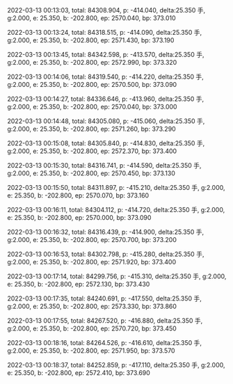 2022-03-13 00:13:03, total: 84308.904, p: -414.040, delta:25.350 手, g:2.000, e: 25.350, b: -202.800, ep: 2570.040, bp: 373.010

2022-03-13 00:13:24, total: 84318.515, p: -414.090, delta:25.350 手, g:2.000, e: 25.350, b: -202.800, ep: 2571.430, bp: 373.190

2022-03-13 00:13:45, total: 84342.598, p: -413.570, delta:25.350 手, g:2.000, e: 25.350, b: -202.800, ep: 2572.990, bp: 373.320

2022-03-13 00:14:06, total: 84319.540, p: -414.220, delta:25.350 手, g:2.000, e: 25.350, b: -202.800, ep: 2570.500, bp: 373.090

2022-03-13 00:14:27, total: 84336.646, p: -413.960, delta:25.350 手, g:2.000, e: 25.350, b: -202.800, ep: 2570.040, bp: 373.000

2022-03-13 00:14:48, total: 84305.080, p: -415.060, delta:25.350 手, g:2.000, e: 25.350, b: -202.800, ep: 2571.260, bp: 373.290

2022-03-13 00:15:08, total: 84305.840, p: -414.830, delta:25.350 手, g:2.000, e: 25.350, b: -202.800, ep: 2572.370, bp: 373.400

2022-03-13 00:15:30, total: 84316.741, p: -414.590, delta:25.350 手, g:2.000, e: 25.350, b: -202.800, ep: 2570.450, bp: 373.130

2022-03-13 00:15:50, total: 84311.897, p: -415.210, delta:25.350 手, g:2.000, e: 25.350, b: -202.800, ep: 2570.070, bp: 373.160

2022-03-13 00:16:11, total: 84304.112, p: -414.720, delta:25.350 手, g:2.000, e: 25.350, b: -202.800, ep: 2570.000, bp: 373.090

2022-03-13 00:16:32, total: 84316.439, p: -414.900, delta:25.350 手, g:2.000, e: 25.350, b: -202.800, ep: 2570.700, bp: 373.200

2022-03-13 00:16:53, total: 84302.798, p: -415.280, delta:25.350 手, g:2.000, e: 25.350, b: -202.800, ep: 2571.920, bp: 373.400

2022-03-13 00:17:14, total: 84299.756, p: -415.310, delta:25.350 手, g:2.000, e: 25.350, b: -202.800, ep: 2572.130, bp: 373.430

2022-03-13 00:17:35, total: 84240.691, p: -417.550, delta:25.350 手, g:2.000, e: 25.350, b: -202.800, ep: 2573.330, bp: 373.860

2022-03-13 00:17:55, total: 84267.520, p: -416.880, delta:25.350 手, g:2.000, e: 25.350, b: -202.800, ep: 2570.720, bp: 373.450

2022-03-13 00:18:16, total: 84264.526, p: -416.610, delta:25.350 手, g:2.000, e: 25.350, b: -202.800, ep: 2571.950, bp: 373.570

2022-03-13 00:18:37, total: 84252.859, p: -417.110, delta:25.350 手, g:2.000, e: 25.350, b: -202.800, ep: 2572.410, bp: 373.690